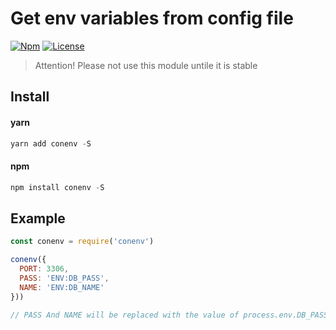 # Get env variables from config file

[![Npm](https://img.shields.io/npm/v/conenv.svg)](https://img.shields.io/npm/v/conenv.svg)
[![License](https://img.shields.io/npm/l/leibniz.svg?maxAge=2592000)](https://img.shields.io/npm/l/leibniz.svg?maxAge=2592000)

> Attention! Please not use this module untile it is stable

## Install

#### yarn
```javascript
yarn add conenv -S
```


#### npm
```javascript
npm install conenv -S
```

## Example
```javascript
const conenv = require('conenv')

conenv({
  PORT: 3306,
  PASS: 'ENV:DB_PASS',
  NAME: 'ENV:DB_NAME'
}))

// PASS And NAME will be replaced with the value of process.env.DB_PASS and process.env.DB_NAME

```

